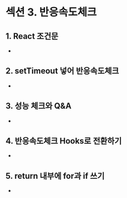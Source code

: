 # 섹션 3. 반응속도체크

## 1. React 조건문

-

## 2. setTimeout 넣어 반응속도체크

-

## 3. 성능 체크와 Q&A

-

## 4. 반응속도체크 Hooks로 전환하기

-

## 5. return 내부에 for과 if 쓰기

-
